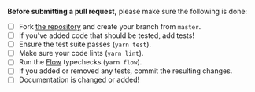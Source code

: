 **Before submitting a pull request,** please make sure the following is done:

- [ ] Fork [the repository](https://github.com/iTonyYo/react-fullcanvas) and create your branch from `master`.
- [ ] If you've added code that should be tested, add tests!
- [ ] Ensure the test suite passes (`yarn test`).
- [ ] Make sure your code lints (`yarn lint`).
- [ ] Run the [Flow](https://flowtype.org/) typechecks (`yarn flow`).
- [ ] If you added or removed any tests, commit the resulting changes.
- [ ] Documentation is changed or added!
